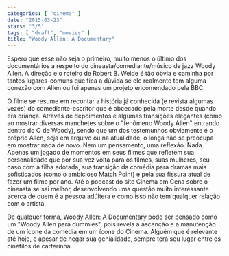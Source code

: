 ```yaml
---
categories: [ "cinema" ]
date: "2015-03-23"
stars: "3/5"
tags: [ "draft", "movies" ]
title: "Woody Allen: A Documentary"
---
```

Espero que esse não seja o primeiro, muito menos o último dos
documentários a respeito do cineasta/comediante/músico de jazz Woody
Allen. A direção e o roteiro de Robert B. Weide é tão óbvia e caminha
por tantos lugares-comuns que fica a dúvida se ele realmente tem alguma
conexão com Allen ou foi apenas um projeto encomendado pela BBC.

O filme se resume em recontar a história já conhecida (e revista algumas
vezes) do comediante-escritor que é obcecado pela morte desde quando era
criança. Através de depoimentos e algumas transições elegantes (como
ao mostrar diversas manchetes sobre o "fenômeno Woody Allen" entrando
dentro do O de Woody), sendo que um dos testemunhos obviamente é o
próprio Allen, seja em arquivo ou na atualidade, o longa não se preocupa
em mostrar nada de novo. Nem um pensamento, uma reflexão. Nada. Apenas
um jogado de momentos em seus filmes que refletem sua personalidade que
por sua vez volta para os filmes, suas mulheres, seu caso com a filha
adotada, sua transição da comédia para dramas mais sofisticados (como
o ambicioso Match Point) e pela sua fissura atual de fazer um filme por
ano. Até o podcast do site Cinema em Cena sobre o cineasta se sai melhor,
desenvolvendo uma questão muito interessante acerca de quem é a pessoa
adúltera e como isso não tem qualquer relação com o artista.

De qualquer forma, Woody Allen: A Documentary pode ser pensado como um
"Woody Allen para dummies", pois revela a ascenção e a manutenção de
um ícone da comédia em um ícone do Cinema. Alguém que é relevante
até hoje, e apesar de negar sua genialidade, sempre terá seu lugar
entre os cinéfilos de carterinha.
